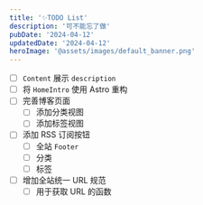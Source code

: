 ```yaml
---
title: '✨TODO List'
description: '可不能忘了做'
pubDate: '2024-04-12'
updatedDate: '2024-04-12'
heroImage: '@assets/images/default_banner.png'
---
```


- [ ] `Content` 展示 `description`
- [ ] 将 `HomeIntro` 使用 Astro 重构
- [ ] 完善博客页面
  - [ ] 添加分类视图
  - [ ] 添加标签视图
- [ ] 添加 RSS 订阅按钮
  - [ ] 全站 `Footer`
  - [ ] 分类
  - [ ] 标签
- [ ] 增加全站统一 URL 规范
  - [ ] 用于获取 URL 的函数
